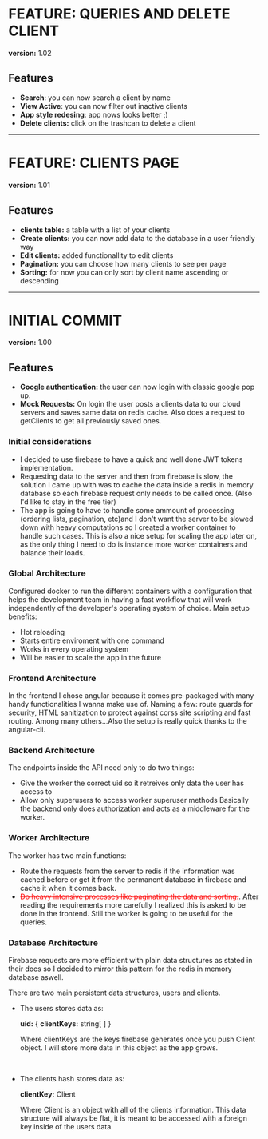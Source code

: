 
# FEATURE: QUERIES AND DELETE CLIENT
**version:** 1.02

## Features
- **Search**: you can now search a client by name
- **View Active**: you can now filter out inactive clients
- **App style redesing**: app nows looks better ;)
- **Delete clients:** click on the trashcan to delete a client

---
# FEATURE: CLIENTS PAGE
**version:** 1.01

## Features
- **clients table:** a table with a list of your clients
- **Create clients:** you can now add data to the database in a user friendly way
- **Edit clients:** added functionallity to edit clients
- **Pagination:** you can choose how many clients to see per page
- **Sorting:** for now you can only sort by client name ascending or descending

---
# INITIAL COMMIT
**version:** 1.00

## Features
- **Google authentication:** the user can now login with classic google pop up.
- **Mock Requests:** On login the user posts a clients data to our cloud servers and saves
same data on redis cache. Also does a request to getClients to get all previously saved ones.

### Initial considerations
- I decided to use firebase to have a quick and well done JWT tokens implementation.
- Requesting data to the server and then from firebase is slow, the solution I came up
with was to cache the data inside a redis in memory database so each firebase
request only needs to be called once. (Also I'd like to stay in the free tier)
- The app is going to have to handle some ammount of processing (ordering lists, pagination, etc)and I don't want the server to be slowed down with heavy computations so I created a worker container to handle such cases. This is also a nice setup for scaling the app later on, 
as the only thing I need to do is instance more worker containers and balance their loads.

### Global Architecture
Configured docker to run the different containers with a configuration that helps 
the development team in having a fast workflow that will work independently of the developer's operating system of choice. 
Main setup benefits:
- Hot reloading
- Starts entire enviroment with one command
- Works in every operating system
- Will be easier to scale the app in the future

### Frontend Architecture
In the frontend I chose angular because it comes pre-packaged with many handy
functionalities I wanna make use of. Naming a few: route guards for security,
HTML sanitization to protect against corss site scripting and fast routing. Among 
many others...Also the setup is really quick thanks to the angular-cli.

### Backend Architecture
The endpoints inside the API need only to do two things:
- Give the worker the correct uid so it retreives only data the user has access to
- Allow only superusers to access worker superuser methods
Basically the backend only does authorization and acts as a middleware for the worker.

### Worker Architecture
The worker has two main functions:
- Route the requests from the server to redis if the information was cached before or get it from the permanent database in firebase and cache it when it comes back.
- <span style="color:red;text-decoration: line-through;">Do heavy intensive processes like paginating the data and sorting.</span>. After reading the requirements more carefully I realized this is asked to be done in the frontend. Still the worker is going to be useful for the queries.

### Database Architecture
Firebase requests are more efficient with plain data structures as stated in their
docs so I decided to mirror this pattern for the redis in memory database aswell.

There are two main persistent data structures, users and clients.
- The users stores data as:

  **uid:** { **clientKeys:** string[ ] }

  Where clientKeys are the keys firebase generates once you push Client object.
  I will store more data in this object as the app grows.

  <br />
- The clients hash stores data as:

  **clientKey:** Client

  Where Client is an object with all of the clients information.
  This data structure will always be flat, it is meant to be accessed with a foreign
  key inside of the users data.